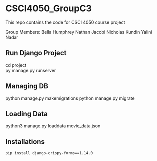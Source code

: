 # CSCI4050_GroupC3

This repo contains the code for CSCI 4050 course project

Group Members:
Bella Humphrey
Nathan Jacobi
Nicholas Kundin
Yalini Nadar

## Run Django Project
cd project  
py manage.py runserver

## Managing DB
python manage.py makemigrations
python manage.py migrate

## Loading Data
python3 manage.py loaddata movie_data.json

## Installations
```
pip install django-crispy-forms==1.14.0